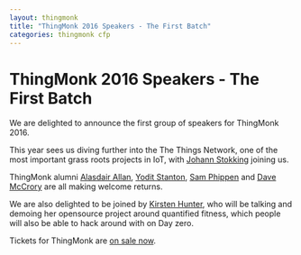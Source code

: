 ```yaml
---
layout: thingmonk
title: "ThingMonk 2016 Speakers - The First Batch"
categories: thingmonk cfp
---
```

<div class="l-about row">

<h1 class="text-center">ThingMonk 2016 Speakers - The First Batch</h1>
<p />
We are delighted to announce the first group of speakers for ThingMonk 2016. 
<p >
This year sees us diving further into the The Things Network, one of the most important grass 
roots projects in IoT, with <a href="http://twitter.com/johanstokking">Johann Stokking</a> joining us.
<p />  
ThingMonk alumni <a href="http://twitter.com/aallan">Alasdair Allan</a>, <a href="http://twitter.com/yoditstanton">Yodit Stanton</a>, <a href="http://twitter.com/samphippen">Sam Phippen</a> and <a href="http://twitter.com/thingmonk">Dave McCrory</a> are all making welcome 
returns. 
<p />
We are also delighted to be joined by <a href="http://twitter.com/synedra">Kirsten Hunter</a>, who will 
be talking and demoing her opensource project around quantified fitness, which people will also be able 
to hack around with on Day zero.
<p />
Tickets for ThingMonk are <a href="https://www.eventbrite.co.uk/e/thingmonk-2016-tickets-24733051222">on sale now</a>.

</div> 
